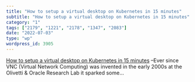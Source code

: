 ```yaml
---
title: "How to setup a virtual desktop on Kubernetes in 15 minutes"
subtitle: "How to setup a virtual desktop on Kubernetes in 15 minutes"
category: "1"
tags: ["2179", "1221", "2178", "1347", "2083"]
date: "2022-07-03"
type: "wp"
wordpress_id: 3905
---
```

[ How to setup a virtual desktop on Kubernetes in 15 minutes]( https://medium.com/devops-dudes/how-to-setup-a-virtual-desktop-on-kubernetes-in-15-minutes-b2d7f213e3e3) –Ever since VNC (Virtual Network Computing) was invented in the early 2000s at the Olivetti & Oracle Research Lab it sparked some…